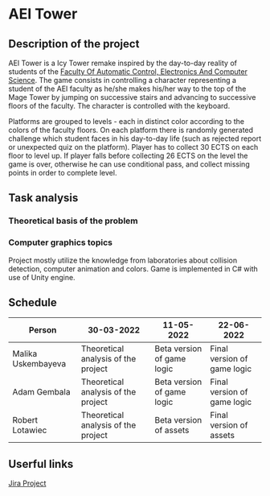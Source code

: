 # AEI Tower

## Description of the project

AEI Tower is a Icy Tower remake inspired by the day-to-day reality of students of the [Faculty Of Automatic Control, Electronics And Computer Science](https://www.polsl.pl/rau/en). 
The game consists in controlling a character representing a student of the AEI faculty as he/she makes his/her way to the top of the Mage Tower by jumping on successive stairs and advancing to successive floors of the faculty. The character is controlled with the keyboard.

Platforms are grouped to levels - each in distinct color according to the colors of the faculty floors.
On each platform there is randomly generated challenge which student faces in his day-to-day life (such as rejected report or unexpected quiz on the platform). Player has to collect 30 ECTS on each floor to level up. If player falls before collecting 26 ECTS on the level the game is over, otherwise he can use conditional pass, and collect missing points in order to complete level.

## Task analysis

### Theoretical basis of the problem



### Computer graphics topics

Project mostly utilize the knowledge from laboratories about collision detection, computer animation and colors. Game is implemented in C# with use of Unity engine.


## Schedule

| Person             | 30-03-2022                          | 11-05-2022                 | 22-06-2022                  |
|--------------------|-------------------------------------|----------------------------|-----------------------------|
| Malika Uskembayeva | Theoretical analysis of the project | Beta version of game logic | Final version of game logic |
| Adam Gembala       | Theoretical analysis of the project | Beta version of game logic | Final version of game logic |
| Robert Lotawiec    | Theoretical analysis of the project | Beta version of assets     | Final version of assets     |

## Userful links

[Jira Project](https://aei-tower.atlassian.net)

